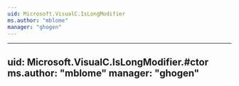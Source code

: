 ```yaml
---
uid: Microsoft.VisualC.IsLongModifier
ms.author: "mblome"
manager: "ghogen"
---
```


---
uid: Microsoft.VisualC.IsLongModifier.#ctor
ms.author: "mblome"
manager: "ghogen"
---
